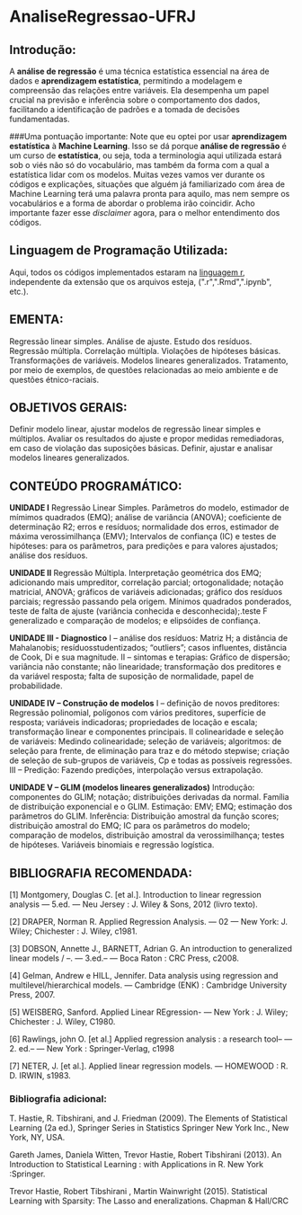 # AnaliseRegressao-UFRJ

## Introdução:
A **análise de regressão** é uma técnica estatística essencial na área de dados e **aprendizagem estatística**, permitindo a modelagem e compreensão das relações entre variáveis. Ela desempenha um papel crucial na previsão e inferência sobre o comportamento dos dados, facilitando a identificação de padrões e a tomada de decisões fundamentadas.

###Uma pontuação importante:
Note que eu optei por usar **aprendizagem estatística** à **Machine Learning**. Isso se dá porque **análise de regressão** é um curso de **estatística**, ou seja, toda a terminologia aqui utilizada estará sob o viés não só do vocabulário, mas também da forma com a qual a estatística lidar com os modelos. Muitas vezes vamos ver durante os códigos e explicações, situações que alguém já familiarizado com área de Machine Learning terá uma palavra pronta para aquilo, mas nem sempre os vocabulários e a forma de abordar o problema irão coincidir. Acho importante fazer esse *disclaimer* agora, para o melhor entendimento dos códigos.

## Linguagem de Programação Utilizada:
Aqui, todos os códigos implementados estaram na [linguagem r](https://www.r-project.org/other-docs.html), independente da extensão que os arquivos esteja, (".r",".Rmd",".ipynb", etc.). 

## EMENTA:
Regressão linear simples. Análise de ajuste. Estudo dos resíduos. Regressão múltipla. Correlação múltipla. Violações de
hipóteses básicas. Transformações de variáveis. Modelos lineares generalizados. Tratamento, por meio de exemplos, de
questões relacionadas ao meio ambiente e de questões étnico-raciais.

## OBJETIVOS GERAIS:
Definir modelo linear, ajustar modelos de regressão linear simples e múltiplos. Avaliar os resultados do ajuste e propor
medidas remediadoras, em caso de violação das suposições básicas. Definir, ajustar e analisar modelos lineares
generalizados.

## CONTEÚDO PROGRAMÁTICO:

**UNIDADE I**
Regressão Linear Simples. Parâmetros do modelo, estimador de mímimos quadrados (EMQ); análise de variância (ANOVA);
coeficiente de determinação R2; erros e resíduos; normalidade dos erros, estimador de máxima verossimilhança (EMV);
Intervalos de confiança (IC) e testes de hipóteses: para os parâmetros, para predições e para valores ajustados; análise dos
resíduos.

**UNIDADE II**
Regressão Múltipla. Interpretação geométrica dos EMQ; adicionando mais umpreditor, correlação parcial; ortogonalidade;
notação matricial, ANOVA; gráficos de variáveis adicionadas; gráfico dos resíduos parciais; regressão passando pela origem.
Mínimos quadrados ponderados, teste de falta de ajuste (variância conhecida e desconhecida);.teste F generalizado e
comparação de modelos; e elipsóides de confiança.

**UNIDADE III - Diagnostico**
I – análise dos resíduos: Matriz H; a distância de Mahalanobis; resíduosstudentizados; “outliers”;
casos influentes, distância de Cook, Di e sua magnitude.
II – sintomas e terapias: Gráfico de dispersão; variância não constante; não linearidade; transformação dos preditores e da
variável resposta; falta de suposição de normalidade, papel de probabilidade.

**UNIDADE IV – Construção de modelos**
I – definição de novos preditores: Regressão polinomial, polígonos com vários preditores, superfície de resposta; variáveis
indicadoras; propriedades de locação e escala; transformação linear e componentes principais.
II colinearidade e seleção de variáveis: Medindo colinearidade; seleção de variáveis; algoritmos: de seleção para frente, de
eliminação para traz e do método stepwise; criação de seleção de sub-grupos de variáveis, Cp e todas as possíveis
regressões.
III – Predição: Fazendo predições, interpolação versus extrapolação.

**UNIDADE V – GLIM (modelos lineares generalizados)**
Introdução: componentes do GLIM; notação; distribuições derivadas da normal.
Família de distribuição exponencial e o GLIM.
Estimação: EMV; EMQ; estimação dos parâmetros do GLIM.
Inferência: Distribuição amostral da função scores; distribuição amostral do EMQ; IC para os parâmetros do modelo;
comparação de modelos, distribuição amostral da verossimilhança; testes de hipóteses. Variáveis binomiais e regressão
logística.


## BIBLIOGRAFIA RECOMENDADA:
[1] Montgomery, Douglas C. [et al.]. Introduction to linear regression analysis — 5.ed. — Neu Jersey : J. Wiley & Sons, 2012
(livro texto).

[2] DRAPER, Norman R. Applied Regression Analysis. — 02 — New York: J. Wiley; Chichester : J. Wiley, c1981.

[3] DOBSON, Annette J., BARNETT, Adrian G. An introduction to generalized linear models / –. — 3.ed.– — Boca Raton : CRC
Press, c2008.

[4] Gelman, Andrew e HILL, Jennifer. Data analysis using regression and multilevel/hierarchical models. — Cambridge (ENK)
: Cambridge University Press, 2007.

[5] WEISBERG, Sanford. Applied Linear REgression- — New York : J. Wiley; Chichester : J. Wiley, C1980.

[6] Rawlings, john O. [et al.] Applied regression analysis : a research tool– — 2. ed.– — New York : Springer-Verlag, c1998

[7] NETER, J. [et al.]. Applied linear regression models. — HOMEWOOD : R. D. IRWIN, s1983.

### Bibliografia adicional:
T. Hastie, R. Tibshirani, and J. Friedman (2009). The Elements of Statistical Learning (2a ed.), Springer Series in Statistics
Springer New York Inc., New York, NY, USA.

Gareth James, Daniela Witten, Trevor Hastie, Robert Tibshirani (2013). An Introduction to Statistical Learning : with
Applications in R. New York :Springer.

Trevor Hastie, Robert Tibshirani , Martin Wainwright (2015). Statistical Learning with Sparsity: The Lasso and eneralizations.
Chapman & Hall/CRC
